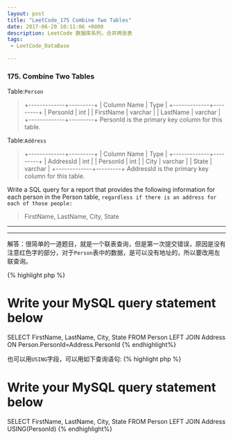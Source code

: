 ```yaml
---
layout: post
title: "LeetCode_175 Combine Two Tables"
date: 2017-06-20 10:11:06 +0800
description: LeetCode 数据库系列，合并两张表
tags: 
 - LeetCode_DataBase

---
```

###  175. Combine Two Tables
Table:`Person`
> +-------------+---------+
| Column Name | Type    |
+-------------+---------+
| PersonId    | int     |
| FirstName   | varchar |
| LastName    | varchar |
+-------------+---------+
PersonId is the primary key column for this table.

Table:`Address`
>+-------------+---------+
| Column Name | Type    |
+-------------+---------+
| AddressId   | int     |
| PersonId    | int     |
| City        | varchar |
| State       | varchar |
+-------------+---------+
AddressId is the primary key column for this table.

Write a SQL query for a report that provides the following information for each person in the Person table, `regardless if there is an address for each of those people:`
>FirstName, LastName, City, State

---
---
解答：很简单的一道题目，就是一个联表查询，但是第一次提交错误，原因是没有注意红色字的部分，对于`Person`表中的数据，是可以没有地址的，所以要改用左联查询。

{% highlight php %}
# Write your MySQL query statement below
SELECT FirstName, LastName, City, State FROM Person LEFT JOIN Address ON  Person.PersonId=Address.PersonId
{% endhighlight%}

也可以用`USING`字段，可以用如下查询语句:
{% highlight php %}
# Write your MySQL query statement below
SELECT FirstName, LastName, City, State FROM Person LEFT JOIN Address USING(PersonId)
{% endhighlight%}